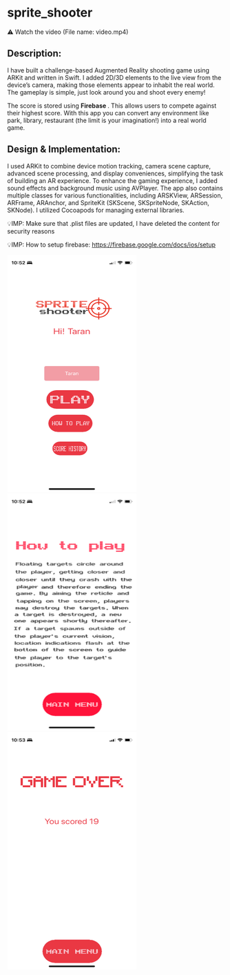 # sprite_shooter
:warning: Watch the video (File name: video.mp4)
## Description:
I have built a challenge-based Augmented Reality shooting game using ARKit and written in Swift. I added 2D/3D elements to the live view from the device’s camera, making those elements appear to inhabit the real world. The gameplay is simple, just look around you and shoot every enemy!

The score is stored using <strong> Firebase </strong>. This allows users to compete against their highest score. With this app you can convert any environment like park, library, restaurant (the limit is your imagination!) into a real world game.
## Design & Implementation: 
I used ARKit to combine device motion tracking, camera scene capture, advanced scene processing, and display conveniences, simplifying the task of building an AR experience. To enhance the gaming experience, I added sound effects and background music using AVPlayer. The app also contains multiple classes for various functionalities, including ARSKView, ARSession, ARFrame, ARAnchor, and SpriteKit (SKScene, SKSpriteNode, SKAction, SKNode). I utilized Cocoapods for managing external libraries.


:bulb:IMP: Make sure that .plist files are updated, I have deleted the content for security reasons

:bulb:IMP: How to setup firebase: https://firebase.google.com/docs/ios/setup 

<img src="./readmeAssets/1.PNG" width="300" height="550"></img>
<img src="./readmeAssets/2.PNG" width="300" height="550"></img>
<img src="./readmeAssets/3.PNG" width="300" height="550"></img>
